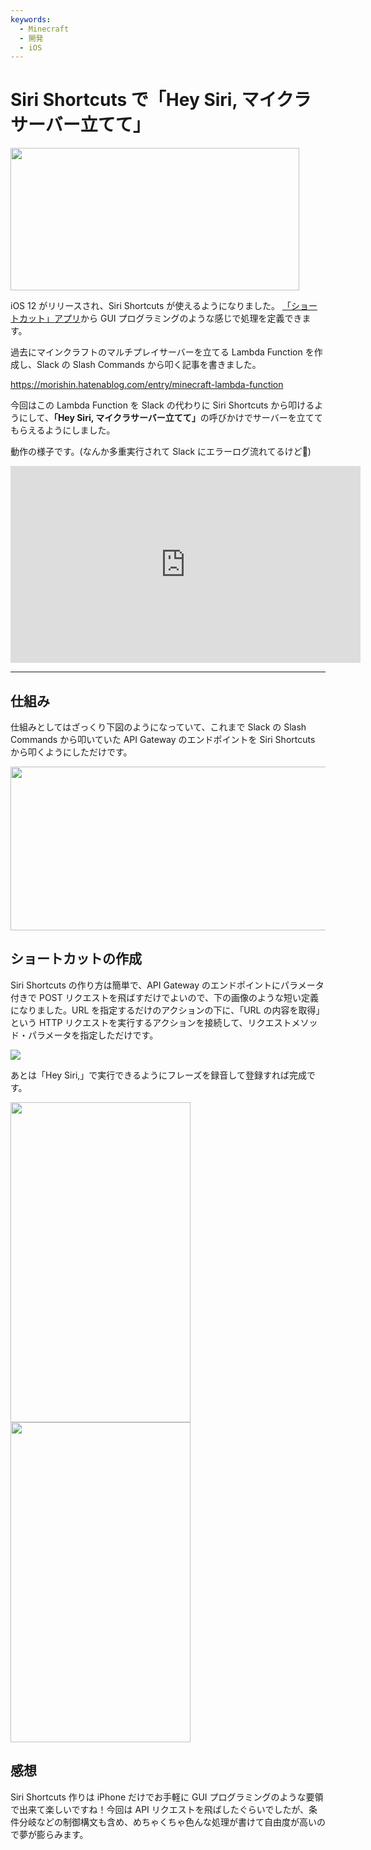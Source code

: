 ```yaml
---
keywords:
  - Minecraft
  - 開発
  - iOS
---
```


# Siri Shortcuts で「Hey Siri, マイクラサーバー立てて」

<img src="https://cdn-ak.f.st-hatena.com/images/fotolife/m/morishin127/20180923/20180923035423.png" width="462" height="228" loading="lazy" />

iOS 12 がリリースされ、Siri Shortcuts が使えるようになりました。
[「ショートカット」アプリ](https://itunes.apple.com/jp/app/workflow/id915249334?mt=8)から GUI プログラミングのような感じで処理を定義できます。

過去にマインクラフトのマルチプレイサーバーを立てる Lambda Function を作成し、Slack の Slash Commands から叩く記事を書きました。

https://morishin.hatenablog.com/entry/minecraft-lambda-function

今回はこの Lambda Function を Slack の代わりに Siri Shortcuts から叩けるようにして、<b>「Hey Siri, マイクラサーバー立てて」</b>の呼びかけでサーバーを立ててもらえるようにしました。

動作の様子です。(なんか多重実行されて Slack にエラーログ流れてるけど🙇)

<iframe width="560" height="315" src="https://www.youtube.com/embed/OzKVTaXGVnM?rel=0" frameborder="0" allow="autoplay; encrypted-media" allowfullscreen></iframe>

---

## 仕組み

仕組みとしてはざっくり下図のようになっていて、これまで Slack の Slash Commands から叩いていた API Gateway のエンドポイントを Siri Shortcuts から叩くようにしただけです。

<img src="https://cdn-ak.f.st-hatena.com/images/fotolife/m/morishin127/20180923/20180923041522.png" width="512" height="262" loading="lazy" />

## ショートカットの作成

Siri Shortcuts の作り方は簡単で、API Gateway のエンドポイントにパラメータ付きで POST リクエストを飛ばすだけでよいので、下の画像のような短い定義になりました。URL を指定するだけのアクションの下に、「URL の内容を取得」という HTTP リクエストを実行するアクションを接続して、リクエストメソッド・パラメータを指定しただけです。

<img src="https://cdn-ak.f.st-hatena.com/images/fotolife/m/morishin127/20180923/20180923040443.png" loading="lazy" />

あとは「Hey Siri,」で実行できるようにフレーズを録音して登録すれば完成です。

<div class="images-row mceNonEditable"><img src="https://cdn-ak.f.st-hatena.com/images/fotolife/m/morishin127/20180923/20180923040816.png" width="288" height="512" loading="lazy" /><img src="https://cdn-ak.f.st-hatena.com/images/fotolife/m/morishin127/20180923/20180923040819.png" width="288" height="512" loading="lazy" /></div>

## 感想

Siri Shortcuts 作りは iPhone だけでお手軽に GUI プログラミングのような要領で出来て楽しいですね！今回は API リクエストを飛ばしたぐらいでしたが、条件分岐などの制御構文も含め、めちゃくちゃ色んな処理が書けて自由度が高いので夢が膨らみます。
